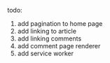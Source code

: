 todo:

1. add pagination to home page
2. add linking to article
3. add linking comments
4. add comment page renderer
5. add service worker

